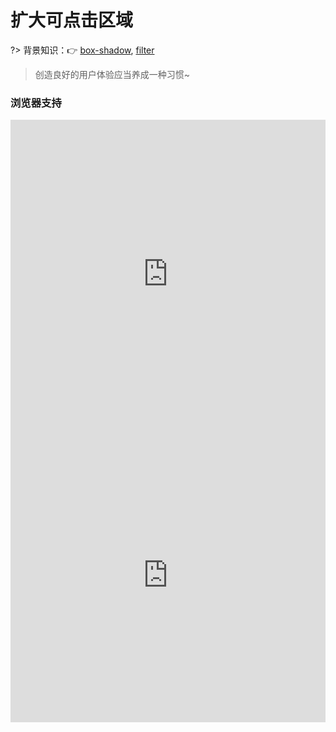 
# 扩大可点击区域

?> 背景知识：:point_right: [box-shadow](https://developer.mozilla.org/zh-CN/docs/Web/CSS/box-shadow), [filter](https://developer.mozilla.org/zh-CN/docs/Web/CSS/filter)

<vuep template="#extend-hit-area"></vuep>

<script v-pre type="text/x-template" id="extend-hit-area">
<style>
  main {
    width: 100%;
    padding: 60px 0;
    display: flex;
    align-items: center;
    flex-wrap: wrap;
    user-select: none;
  }
  main > div {
    display: flex;
    flex: 1;
    flex-direction: column;
    justify-content: space-between;
    align-items: center;
  }
  main > div:nth-of-type(4) {
    height: 81px;
    padding-top: 8px;
  }
  main > div > a.btn {
    display: flex;
    justify-content: center;
    align-items: center;
    width: 66px; height: 66px;
    color: #fff;
    font-weight: 600px;
    border-radius: 50%;
    cursor: pointer;
    border: 8px solid transparent;
    background: #b4a078 padding-box;
  }
  main > div > a.btn:active {
    background: rgba(180,160,120,.8) padding-box;
  }
  main > div > span {
    display: flex;
    justify-content: center;
    font-size: 13px;
    color: #999;
  }
  main > div:nth-of-type(2) a.btn {
    color: #b4a078;
    background: #FFF;
    box-shadow: 0 0 0 1px #b4a078 inset;
  }
  main > div:nth-of-type(2) a.btn:active {
    background: rgba(180,160,120,.1) padding-box;
  }
  main > div:nth-of-type(3) a.btn {
    box-shadow: 0 0 0 1px #b4a078 inset;
    filter: drop-shadow(1px 1px 2px rgba(0, 0, 0, .3))
  }
  main > div:nth-of-type(4) a.btn {
    position: relative;
    width: 50px; height: 50px;
    border: 0;
    background-clip: border-box;
    box-shadow: 1px 1px 2px rgba(0,0,0,.3);
  }
  main > div:nth-of-type(4) a.btn::before {
    content: "";
    position: absolute;
    top: -8px; right: -8px;
    bottom: -8px; left: -8px;
  }
  main > div:nth-of-type(5) a.btn {
    color: #b4a078;
    background-color: #FFF;
    box-shadow: 0 0 0 1px #b4a078 inset;
    filter: drop-shadow(1px 1px 2px rgba(0, 0, 0, .3));
  }
  main > div:nth-of-type(5) a.btn:active {
    filter: drop-shadow(1px 1px 2px rgba(0, 0, 0, 0));
  }
</style>
<template>
  <main>
    <div>
      <a class="btn">+</a><span>normal</span>
    </div>
    <div>
      <a class="btn">+</a><span>border</span>
    </div>
    <div>
      <a class="btn">+</a><span>shadow filter</span>
    </div>
    <div>
      <a class="btn">+</a><span>shadow :before</span>
    </div>
    <div>
      <a class="btn">+</a><span>border shadow</span>
    </div>
  </main>
</template>
<script>  
</script>
</script>

> 创造良好的用户体验应当养成一种习惯~

### 浏览器支持

<iframe
  width="100%"
  height="493px"
  frameborder="0"
  src="https://caniuse.bitsofco.de/embed/index.html?feat=css-filters&amp;periods=future_2,future_1,current,past_1,past_2,past_3&amp;accessible-colours=false">
</iframe>

<iframe
  width="100%"
  height="471px"
  frameborder="0"
  src="https://caniuse.bitsofco.de/embed/index.html?feat=css-boxshadow&amp;periods=future_2,future_1,current,past_1,past_2,past_3&amp;accessible-colours=false">
</iframe>
